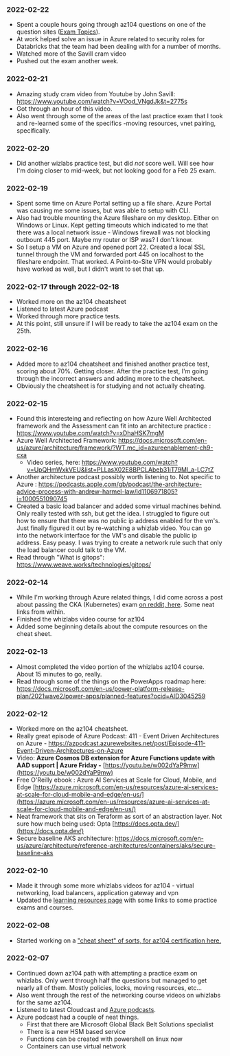 ### 2022-02-22
- Spent a couple hours going through az104 questions on one of the question sites ([Exam Topics](https://www.examtopics.com/exams/)).
- At work helped solve an issue in Azure related to security roles for Databricks that the team had been dealing with for a number of months.
- Watched more of the Savill cram video
- Pushed out the exam another week.

### 2022-02-21
- Amazing study cram video from Youtube by John Savill: https://www.youtube.com/watch?v=VOod_VNgdJk&t=2775s
- Got through an hour of this video.
- Also went through some of the areas of the last practice exam that I took and re-learned some of the specifics -moving resources, vnet pairing, specifically.

### 2022-02-20
- Did another wizlabs practice test, but did _not_ score well. Will see how I'm doing closer to mid-week, but not looking good for a Feb 25 exam.

### 2022-02-19
- Spent some time on Azure Portal setting up a file share. Azure Portal was causing me some issues, but was able to setup with CLI.
- Also had trouble mounting the Azure fileshare on my desktop. Either on Windows or Linux. Kept getting timeouts which indicated to me that there was a local network issue - Windows firewall was not blocking outbount 445 port. Maybe my router or ISP was? I don't know.
- So I setup a VM on Azure and opened port 22. Created a local SSL tunnel through the VM and forwarded port 445 on localhost to the fileshare endpoint. That worked. A Point-to-Site VPN would probably have worked as well, but I didn't want to set that up.

### 2022-02-17 through 2022-02-18
- Worked more on the az104 cheatsheet
- Listened to latest Azure podcast
- Worked through more practice tests.
- At this point, still unsure if I will be ready to take the az104 exam on the 25th.

### 2022-02-16
- Added more to az104 cheatsheet and finished another practice test, scoring about 70%. Getting closer. After the practice test, I'm going through the incorrect answers and adding more to the cheatsheet.
- Obviously the cheatsheet is for studying and not actually cheating.

### 2022-02-15
- Found this interesteing and reflecting on how Azure Well Architected framework and the Assessment can fit into an architecture practice : https://www.youtube.com/watch?v=xDhaHSK7mgM
- Azure Well Architected Framework: https://docs.microsoft.com/en-us/azure/architecture/framework/?WT.mc_id=azureenablement-ch9-cxa
  - Video series, here: https://www.youtube.com/watch?v=UpQHmWxkVEU&list=PLLasX02E8BPCLAbeb31iT79Ml_a-LC7tZ
- Another architecture podcast possibly worth listening to. Not specific to Azure : https://podcasts.apple.com/gb/podcast/the-architecture-advice-process-with-andrew-harmel-law/id1106971805?i=1000551090745
- Created a basic load balancer and added some virtual machines behind. Only really tested with ssh, but get the idea. I struggled to figure out how to ensure that there was no public ip address enabled for the vm's. Just finally figured it out by re-watching a whizlab video. You can go into the network interface for the VM's and disable the public ip address. Easy peasy. I was trying to create a network rule such that only the load balancer could talk to the VM.
- Read through "What is gitops": https://www.weave.works/technologies/gitops/

### 2022-02-14
- While I'm working through Azure related things, I did come across a post about passing the CKA (Kubernetes) exam [on reddit, here](https://www.reddit.com/r/kubernetes/comments/ssk065/passed_my_cka_exam_first_time_here_are_my_tips/). Some neat links from within.
- Finished the whizlabs video course for az104
- Added some beginning details about the compute resources on the cheat sheet.

### 2022-02-13
- Almost completed the video portion of the whizlabs az104 course. About 15 minutes to go, really.
- Read through some of the things on the PowerApps roadmap here: https://docs.microsoft.com/en-us/power-platform-release-plan/2021wave2/power-apps/planned-features?ocid=AID3045259


### 2022-02-12
- Worked more on the az104 cheatsheet.
- Really great episode of Azure Podcast: 411 - Event Driven Architectures on Azure - https://azpodcast.azurewebsites.net/post/Episode-411-Event-Driven-Architectures-on-Azure
- Video: **Azure Cosmos DB extension for Azure Functions update with AAD support | Azure Friday -** [https://youtu.be/w002dYaP9mw](https://youtu.be/w002dYaP9mw)
- Free O'Reilly ebook : Azure AI Services at Scale for Cloud, Mobile, and Edge [https://azure.microsoft.com/en-us/resources/azure-ai-services-at-scale-for-cloud-mobile-and-edge/en-us/](https://azure.microsoft.com/en-us/resources/azure-ai-services-at-scale-for-cloud-mobile-and-edge/en-us/)
- Neat framework that sits on Teraform as sort of an abstraction layer. Not sure how much being used: Opta [https://docs.opta.dev/](https://docs.opta.dev/)
- Secure baseline AKS architecture: https://docs.microsoft.com/en-us/azure/architecture/reference-architectures/containers/aks/secure-baseline-aks

### 2022-02-10
- Made it through some more whizlabs videos for az104 - virtual networking, load balancers, application gateway and vpn
- Updated the [learning resources page](https://github.com/jamiebeach/100-Days-of-Azure/blob/master/certifications/Learning-Resources.md) with some links to some practice exams and courses.

### 2022-02-08
- Started working on a ["cheat sheet" of sorts, for az104 certification here.](https://github.com/jamiebeach/100-Days-of-Azure/blob/master/certifications/az-104-Azure-Administrator/cheatsheet.md)

### 2022-02-07
- Continued down az104 path with attempting a practice exam on whizlabs. Only went through half the questions but managed to get nearly all of them. Mostly policies, locks, moving resources, etc...
- Also went through the rest of the networking course videos on whizlabs for the same az104.
- Listened to latest Cloudcast and [Azure podcasts](https://www.podchaser.com/podcasts/the-azure-podcast-725242/episodes/episode-410-fusion-dev-128109256).
- Azure podcast had a couple of neat things. 
  - First that there are Microsoft Global Black Belt Solutions specialist
  - There is a new HSM based service
  - Functions can be created with powershell on linux now
  - Containers can use virtual network
